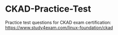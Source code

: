 # CKAD-Practice-Test
Practice test questions for CKAD exam certification: https://www.study4exam.com/linux-foundation/ckad
